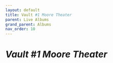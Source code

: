 ```yaml
---
layout: default
title: Vault #1 Moore Theater 
parent: Live Albums
grand_parent: Albums
nav_order: 10
---
```


# *Vault #1 Moore Theater*
